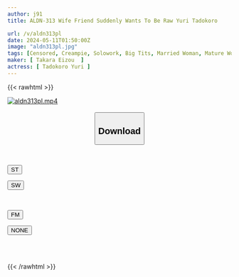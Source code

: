 ```yaml
---
author: j91
title: ALDN-313 Wife Friend Suddenly Wants To Be Raw Yuri Tadokoro

url: /v/aldn313pl
date: 2024-05-11T01:50:00Z
image: "aldn313pl.jpg"
tags: [Censored, Creampie, Solowork, Big Tits, Married Woman, Mature Woman	]
maker: [ Takara Eizou  ]
actress: [ Tadokoro Yuri ]
---
```



{{< rawhtml >}}

<div class="video" data-videoid="1pyJrwvwpbFeeM1">
    <a href="javascript:;">
        <img src="/v/aldn313pl/aldn313pl.jpg" width="WIDTH" height="HEIGHT" alt="aldn313pl.mp4" loading="lazy">
    </a>
</div>

<script type="text/javascript" src="https://j91.asia/asset/on-demand-st.js"></script>

<br>
  <link rel="stylesheet" href="https://j91.asia/asset/bs5.css">
  
  <center>
  <button class="btn btn-primary" type="button" data-bs-toggle="collapse" data-bs-target=".multi-collapse" aria-expanded="false" aria-controls="multiCollapseExample1 multiCollapseExample2"><h2>Download</h2></button></center>
</p>
<div class="row">
  <div class="col">
    <div class="collapse multi-collapse" id="multiCollapseExample1">
      <div class="card card-body">
	      	      <br>
<div class="buttons">  
<p><a href="https://streamtape.to/v/1pyJrwvwpbFeeM1" target="_blank"><button class="btn-hover color-3"><i class="fa fa-download"></i> ST</button></a></p>
<p><a href="https://asnwish.com/1krf86nfolu2" target="_blank"><button class="btn-hover color-2"><i class="fa fa-download"></i> SW</button></a></p></div>
    </div>
  </div>
</div>
  <div class="col">
    <div class="collapse multi-collapse" id="multiCollapseExample2">
      <div class="card card-body">
	      <br>
<div class="buttons">
<p><a href="https://filemoon.sx/d/ig21zw4qtpqz"><button class="btn-hover color-8"><i class="fa fa-download"></i> FM</button></a></p>
<p><a href="javascript:;"><button class="btn-hover color-9"><i class="fa fa-download"></i> NONE</button></a></p></div>
<br><br>
      </div>
    </div>
  </div>
</div>

{{< /rawhtml >}}